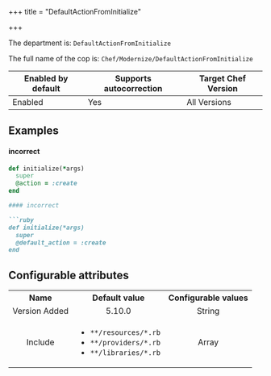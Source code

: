 +++
title = "DefaultActionFromInitialize"

+++

<!-- This content is automatically generated. See https://github.com/chef/chef-web-docs/blob/main/generated/README.md -->

The department is: `DefaultActionFromInitialize`

The full name of the cop is: `Chef/Modernize/DefaultActionFromInitialize`

| Enabled by default | Supports autocorrection | Target Chef Version |
| --- | --- | --- |
| Enabled | Yes | All Versions |

## Examples


#### incorrect

```ruby
def initialize(*args)
  super
  @action = :create
end

#### incorrect

```ruby
def initialize(*args)
  super
  @default_action = :create
end
```

## Configurable attributes

<table>
<tbody><tr>
<th>Name</th>
<th>Default value</th>
<th>Configurable values</th>
</tr>
<tr>
<td style="text-align:center">Version Added</td>
<td style="text-align:center">5.10.0</td>
<td style="text-align:center">String</td>
</tr>
<tr><td style="text-align:center">Include</td>
<td style="text-align:center"><ul>
<li><code>**/resources/*.rb</code></li>
<li><code>**/providers/*.rb</code></li>
<li><code>**/libraries/*.rb</code></li>
</ul>
</td>
<td style="text-align:center">Array</td>
</tr></tbody></table>
